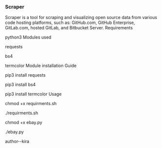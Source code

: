 <h3>Scraper</h3>

Scraper is a tool for scraping and visualizing open source data from various code hosting platforms, such as: GitHub.com, GitHub Enterprise, GitLab.com, hosted GitLab, and Bitbucket Server.
Requirements

python3
Modules used

requests

bs4

termcolor
Module installation Guide

pip3 install requests

pip3 install bs4

pip3 install termcolor
Usage

chmod +x requirments.sh

./requirments.sh

chmod +x ebay.py

./ebay.py

author--kira
